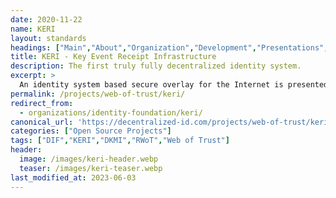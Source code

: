 ```yaml
---
date: 2020-11-22
name: KERI
layout: standards
headings: ["Main","About","Organization","Development","Presentations","Literature; Self-Certifying Identifiers","Literature; Autonomic Identifiers","Literature; Certificate Transparency","Assorted"]
title: KERI - Key Event Receipt Infrastructure
description: The first truly fully decentralized identity system.
excerpt: >
  An identity system based secure overlay for the Internet is presented. This includes a primary root-of-trust in self-certifying identifiers. It presents a formalism for Autonomic Identifiers (AIDs) and Autonomic Namespaces (ANs). They are part of an Autonomic Identity System (AIS). This system uses the design principle of minimally sufficient means to provide a candidate trust spanning layer for the internet. Associated with this system is a decentralized key management infrastructure (DKMI).
permalink: /projects/web-of-trust/keri/
redirect_from: 
  - organizations/identity-foundation/keri/
canonical_url: 'https://decentralized-id.com/projects/web-of-trust/keri/'
categories: ["Open Source Projects"]
tags: ["DIF","KERI","DKMI","RWoT","Web of Trust"]
header: 
  image: /images/keri-header.webp
  teaser: /images/keri-teaser.webp
last_modified_at: 2023-06-03
---
```



